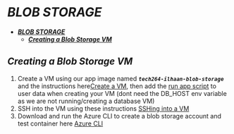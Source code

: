 # ***BLOB STORAGE***

- [***BLOB STORAGE***](#blob-storage)
  - [***Creating a Blob Storage VM***](#creating-a-blob-storage-vm)

## ***Creating a Blob Storage VM***
1. Create a VM using our app image named ***`tech264-ilhaan-blob-storage`*** and the instructions here[Create a VM](/tech264-cloud-linux/cloud/create_virtual_machine.md), then add the [run app script](/tech264-cloud-linux/scripting/run-app-only.sh) to user data when creating your VM (dont need the DB_HOST env variable as we are not running/creating a database VM)
2. SSH into the VM using these instructions [SSHing into a VM](/tech264-cloud-linux/cloud/create_SSH_key.md)
3. Download and run the Azure CLI to create a blob storage account and test container here [Azure CLI](/tech264-cloud-linux/cloud/azure/README.md)